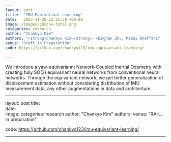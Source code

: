 ```yaml
---
layout: post
title:  "IMU Equivariant Learning"
date:   2023-11-20 22:21:59 +00:00
image: /images/1dconv-total.png
categories: research
author: "Chankyo Kim"
authors: "<strong>Chankyo Kim</strong>, Minghan Zhu, Maani Ghaffari"
venue: "Draft in Preparation"
code: https://github.com/chankyo123/imu-equivariant-learning/

---
```


We introduce a yaw-equivariannt Network-Coupled Inertial Odemetry with creating fully SO(3) equivariant neural networks from conventional neural networks. Through the equivariant network, we get better generalization of displacement estimation without considering distribution of IMU measurement data, any other augmentations in data and architecture.


---
layout: post
title:  
date:   
image: 
categories: research
author: "Chankyo Kim"
authors: 
venue: "RA-L. In preparation"
<!-- paper: /pdfs/HPE.pdf -->
code: https://github.com/chankyo123/imu-equivariant-learning/

---


